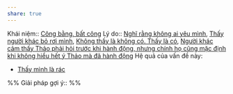 ```yaml
---
share: true
---
```

Khái niệm:: [Công bằng, bất công](../../T%E1%BB%AB%20%C4%91i%E1%BB%83n/Trung%20t%C3%ADnh/C%C3%B4ng%20b%E1%BA%B1ng,%20b%E1%BA%A5t%20c%C3%B4ng.md)
Lý do:: [Nghĩ rằng không ai yêu mình](../../Quan%20%C4%91i%E1%BB%83m,%20th%C3%A1i%20%C4%91%E1%BB%99,%20nguy%C3%AAn%20t%E1%BA%AFc%20s%E1%BB%91ng,%20%C4%91i%E1%BB%81u%20m%C3%ACnh%20th%E1%BA%A5y%20ho%E1%BA%B7c%20c%E1%BA%A3m%20nh%E1%BA%ADn/Y%C3%AAu,%20t%E1%BB%B1%20do/Ngh%C4%A9%20r%E1%BA%B1ng%20kh%C3%B4ng%20ai%20y%C3%AAu%20m%C3%ACnh.md), [Thấy người khác bỏ rơi mình](./Th%E1%BA%A5y%20ng%C6%B0%E1%BB%9Di%20kh%C3%A1c%20b%E1%BB%8F%20r%C6%A1i%20m%C3%ACnh.md), [Không thấy là không có. Thấy là có](./Kh%C3%B4ng%20th%E1%BA%A5y%20l%C3%A0%20kh%C3%B4ng%20c%C3%B3.%20Th%E1%BA%A5y%20l%C3%A0%20c%C3%B3.md), [Người khác cảm thấy Thảo phải hỏi trước khi hành động, nhưng chính họ cũng mặc định khi không hiểu hết ý Thảo mà đã hành động](../../C%C3%A1c%20v%C3%B2ng%20lu%E1%BA%A9n%20qu%E1%BA%A9n/Ng%C6%B0%E1%BB%9Di%20kh%C3%A1c%20c%E1%BA%A3m%20th%E1%BA%A5y%20Th%E1%BA%A3o%20ph%E1%BA%A3i%20h%E1%BB%8Fi%20tr%C6%B0%E1%BB%9Bc%20khi%20h%C3%A0nh%20%C4%91%E1%BB%99ng,%20nh%C6%B0ng%20ch%C3%ADnh%20h%E1%BB%8D%20c%C5%A9ng%20m%E1%BA%B7c%20%C4%91%E1%BB%8Bnh%20khi%20kh%C3%B4ng%20hi%E1%BB%83u%20h%E1%BA%BFt%20%C3%BD%20Th%E1%BA%A3o%20m%C3%A0%20%C4%91%C3%A3%20h%C3%A0nh%20%C4%91%E1%BB%99ng.md)
Hệ quả của vấn đề này:
- [Thấy mình là rác](./Th%E1%BA%A5y%20m%C3%ACnh%20l%C3%A0%20r%C3%A1c.md)


%%
Giải pháp gợi ý:: 
%%


